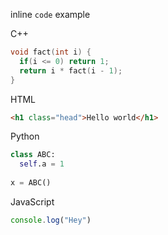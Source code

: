 inline `code` example

C++
```cpp
void fact(int i) {
  if(i <= 0) return 1;
  return i * fact(i - 1);
}
```

HTML
```html
<h1 class="head">Hello world</h1>
```

Python
```python
class ABC:
  self.a = 1
 
x = ABC()
```

JavaScript
```js
console.log("Hey")
```
